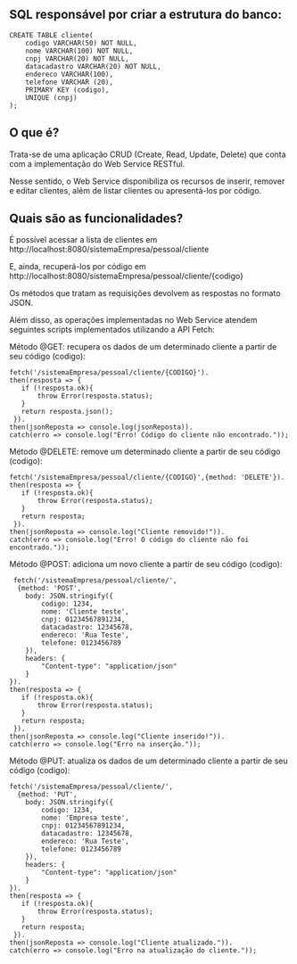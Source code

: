 ## SQL responsável por criar a estrutura do banco:

```
CREATE TABLE cliente( 
	codigo VARCHAR(50) NOT NULL, 
	nome VARCHAR(100) NOT NULL, 
	cnpj VARCHAR(20) NOT NULL,
	datacadastro VARCHAR(20) NOT NULL,
	endereco VARCHAR(100),
	telefone VARCHAR (20),
	PRIMARY KEY (codigo),
	UNIQUE (cnpj)
);
```


## O que é?

Trata-se de uma aplicação CRUD (Create, Read, Update, Delete) que conta com a implementação do Web Service RESTful.

Nesse sentido, o Web Service disponibiliza os recursos de inserir, remover e editar clientes, além de listar clientes ou apresentá-los por código.


## Quais são as funcionalidades? 

É possível acessar a lista de clientes em http://localhost:8080/sistemaEmpresa/pessoal/cliente

E, ainda, recuperá-los por código em http://localhost:8080/sistemaEmpresa/pessoal/cliente/{codigo}

Os métodos que tratam as requisições devolvem as respostas no formato JSON.

Além disso, as operações implementadas no Web Service atendem seguintes scripts implementados utilizando a API Fetch:

Método @GET: recupera os dados de um determinado cliente a partir de seu código (codigo): 

```
fetch('/sistemaEmpresa/pessoal/cliente/{CODIGO}'). 
then(resposta => { 
   if (!resposta.ok){ 
       throw Error(resposta.status);  
   } 
   return resposta.json(); 
 }). 
then(jsonReposta => console.log(jsonReposta)).  
catch(erro => console.log("Erro! Código do cliente não encontrado."));
```


Método @DELETE: remove um determinado cliente a partir de seu código (codigo): 

```
fetch('/sistemaEmpresa/pessoal/cliente/{CODIGO}',{method: 'DELETE'}). 
then(resposta => { 
   if (!resposta.ok){ 
       throw Error(resposta.status);  
   } 
   return resposta; 
 }). 
then(jsonReposta => console.log("Cliente removido!")).  
catch(erro => console.log("Erro! O código do cliente não foi encontrado.")); 
```


Método @POST: adiciona um novo cliente a partir de seu código (codigo):

```
 fetch('/sistemaEmpresa/pessoal/cliente/',  
  {method: 'POST', 
    body: JSON.stringify({ 
        codigo: 1234, 
        nome: 'Cliente teste', 
        cnpj: 01234567891234, 
        datacadastro: 12345678, 
        endereco: 'Rua Teste', 
        telefone: 0123456789 
    }), 
    headers: { 
        "Content-type": "application/json" 
    } 
}). 
then(resposta => { 
   if (!resposta.ok){ 
       throw Error(resposta.status);  
   } 
   return resposta; 
 }). 
then(jsonReposta => console.log("Cliente inserido!")).  
catch(erro => console.log("Erro na inserção."));
```


Método @PUT: atualiza os dados de um determinado cliente a partir de seu código (codigo):

```
fetch('/sistemaEmpresa/pessoal/cliente/',  
  {method: 'PUT', 
    body: JSON.stringify({ 
        codigo: 1234, 
        nome: 'Empresa teste', 
        cnpj: 01234567891234, 
        datacadastro: 12345678,
        endereco: 'Rua Teste', 
        telefone: 0123456789 
    }), 
    headers: { 
        "Content-type": "application/json" 
    } 
}). 
then(resposta => { 
   if (!resposta.ok){ 
       throw Error(resposta.status);  
   } 
   return resposta; 
 }). 
then(jsonReposta => console.log("Cliente atualizado.")). 
catch(erro => console.log("Erro na atualização do cliente."));  
```
